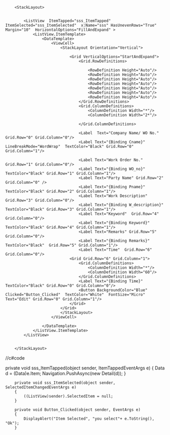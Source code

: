 <?xml version="1.0" encoding="utf-8" ?>
<ContentPage xmlns="http://xamarin.com/schemas/2014/forms"
             xmlns:x="http://schemas.microsoft.com/winfx/2009/xaml"
             xmlns:local="clr-namespace:listview"
             x:Class="listview.MainPage">

    

        <StackLayout>


            <ListView  ItemTapped="sss_ItemTapped" ItemSelected="sss_ItemSelected"  x:Name="sss" HasUnevenRows="True" Margin="10"  HorizontalOptions="FillAndExpand" >
                <ListView.ItemTemplate>
                    <DataTemplate>
                        <ViewCell>
                            <StackLayout Orientation="Vertical">

                                <Grid VerticalOptions="StartAndExpand">
                                    <Grid.RowDefinitions>

                                        <RowDefinition Height="Auto"/>
                                        <RowDefinition Height="Auto"/>
                                        <RowDefinition Height="Auto"/>
                                        <RowDefinition Height="Auto"/>
                                        <RowDefinition Height="Auto"/>
                                        <RowDefinition Height="Auto"/>
                                        <RowDefinition Height="Auto"/>
                                    </Grid.RowDefinitions>
                                    <Grid.ColumnDefinitions>
                                        <ColumnDefinition Width="*"/>
                                        <ColumnDefinition Width="2*"/>
                                       
                                    </Grid.ColumnDefinitions>

                                    <Label  Text="Company Name/ WO No."   Grid.Row="0" Grid.Column="0"/>
                                    <Label Text="{Binding Cname}" LineBreakMode="WordWrap"  TextColor="Black" Grid.Row="0" Grid.Column="1"/>
                                    
                                    <Label Text="Work Order No."  Grid.Row="1" Grid.Column="0"/>
                                    <Label Text="{Binding WO_no}" TextColor="Black" Grid.Row="1" Grid.Column="1"/>
                                    <Label Text="Party Name" Grid.Row="2" Grid.Column="0" />
                                    <Label Text="{Binding Pname}" TextColor="Black" Grid.Row="2" Grid.Column="1"/>
                                    <Label Text="Work Description"  Grid.Row="3" Grid.Column="0"/>
                                    <Label Text="{Binding W_description}" TextColor="Black" Grid.Row="3" Grid.Column="1"/>
                                    <Label Text="Keyword"  Grid.Row="4" Grid.Column="0"/>
                                    <Label Text="{Binding Keyword}" TextColor="Black" Grid.Row="4" Grid.Column="1"/>
                                    <Label Text="Remarks" Grid.Row="5" Grid.Column="0"/>
                                    <Label Text="{Binding Remarks}"  TextColor="Black"  Grid.Row="5" Grid.Column="1"/>
                                    <Label Text="Time"  Grid.Row="6" Grid.Column="0"/>
                                <Grid Grid.Row="6" Grid.Column="1">
                                    <Grid.ColumnDefinitions>
                                        <ColumnDefinition Width="*"/>
                                        <ColumnDefinition Width="60"/>
                                    </Grid.ColumnDefinitions>
                                    <Label Text="{Binding Time}" TextColor="Black" Grid.Row="0" Grid.Column="0"/>
                                    <Button BackgroundColor="Blue" Clicked="Button_Clicked"  TextColor="White"  FontSize="Micro" Text="Edit" Grid.Row="0" Grid.Column="1"/>
                                </Grid>
                            </Grid>
                            </StackLayout>
                        </ViewCell>

                    </DataTemplate>
                </ListView.ItemTemplate>
            </ListView>


        </StackLayout>
    
</ContentPage>

//c#code

 private void sss_ItemTapped(object sender, ItemTappedEventArgs e)
        {
            Data d = (Data)e.Item;
            Navigation.PushAsync(new Detail(d));
        }

        private void sss_ItemSelected(object sender, SelectedItemChangedEventArgs e)
        {
            ((ListView)sender).SelectedItem = null;
        }

        private void Button_Clicked(object sender, EventArgs e)
        {
            DisplayAlert("Item Selected", "you select"+ e.ToString(), "Ok");
        }

